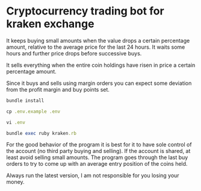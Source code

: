 # Cryptocurrency trading bot for kraken exchange

It keeps buying small amounts when the value drops a certain percentage amount, relative to the average price for the last 24 hours. It waits some hours and further price drops before successive buys.

It sells everything when the entire coin holdings have risen in price a certain percentage amount.

Since it buys and sells using margin orders you can expect some deviation from the profit margin and buy points set.

```ruby
bundle install

cp .env.example .env

vi .env

bundle exec ruby kraken.rb
```

For the good behavior of the program it is best for it to have sole control of the account (no third party buying and selling).
If the account is shared, at least avoid selling small amounts. The program goes through the last buy orders to try to
come up with an average entry position of the coins held.

Always run the latest version, I am not responsible for you losing your money.
